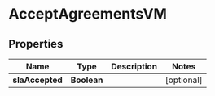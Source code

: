 

# AcceptAgreementsVM


## Properties

Name | Type | Description | Notes
------------ | ------------- | ------------- | -------------
**slaAccepted** | **Boolean** |  |  [optional]



